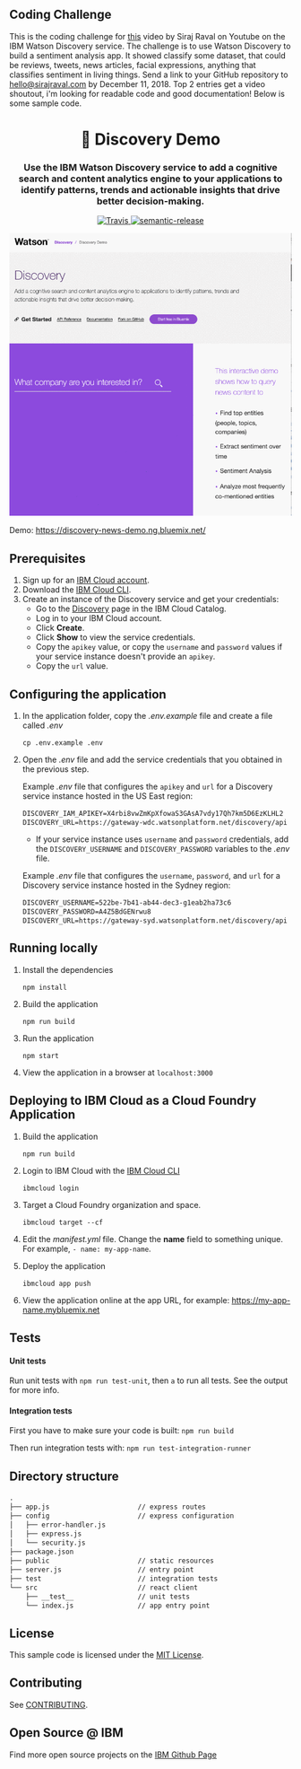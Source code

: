 ## Coding Challenge

This is the coding challenge for [this](https://youtu.be/2jbMoGrFOuE) video by Siraj Raval on Youtube on the IBM Watson Discovery service. The challenge is to use Watson Discovery to build a sentiment analysis app. It showed classify some dataset, that could be reviews, tweets, news articles, facial expressions, anything that classifies sentiment in living things. Send a link to your GitHub repository to hello@sirajraval.com by December 11, 2018. Top 2 entries get a video shoutout, i'm looking for readable code and good documentation! Below is some sample code. 

<h1 align="center" style="border-bottom: none;">🔎 Discovery Demo </h1>
<h3 align="center">Use the IBM Watson Discovery service to add a cognitive search and content analytics engine to your applications to identify patterns, trends and actionable insights that drive better decision-making.</h3>
<p align="center">
  <a href="http://travis-ci.org/watson-developer-cloud/discovery-nodejs">
    <img alt="Travis" src="https://travis-ci.org/watson-developer-cloud/discovery-nodejs.svg?branch=master">
  </a>
  <a href="#badge">
    <img alt="semantic-release" src="https://img.shields.io/badge/%20%20%F0%9F%93%A6%F0%9F%9A%80-semantic--release-e10079.svg">
  </a>
</p>
</p>

![demo](readme-images/new-demo.gif)

Demo: https://discovery-news-demo.ng.bluemix.net/

## Prerequisites

1. Sign up for an [IBM Cloud account](https://console.bluemix.net/registration/).
1. Download the [IBM Cloud CLI](https://console.bluemix.net/docs/cli/index.html#overview).
1. Create an instance of the Discovery service and get your credentials:
    - Go to the [Discovery](https://console.bluemix.net/catalog/services/discovery) page in the IBM Cloud Catalog.
    - Log in to your IBM Cloud account.
    - Click **Create**.
    - Click **Show** to view the service credentials.
    - Copy the `apikey` value, or copy the `username` and `password` values if your service instance doesn't provide an `apikey`.
    - Copy the `url` value.

## Configuring the application

1. In the application folder, copy the *.env.example* file and create a file called *.env*

    ```
    cp .env.example .env
    ```

2. Open the *.env* file and add the service credentials that you obtained in the previous step.

    Example *.env* file that configures the `apikey` and `url` for a Discovery service instance hosted in the US East region:

    ```
    DISCOVERY_IAM_APIKEY=X4rbi8vwZmKpXfowaS3GAsA7vdy17Qh7km5D6EzKLHL2
    DISCOVERY_URL=https://gateway-wdc.watsonplatform.net/discovery/api
    ```

    - If your service instance uses `username` and `password` credentials, add the `DISCOVERY_USERNAME` and `DISCOVERY_PASSWORD` variables to the *.env* file.

    Example *.env* file that configures the `username`, `password`, and `url` for a Discovery service instance hosted in the Sydney region:

    ```
    DISCOVERY_USERNAME=522be-7b41-ab44-dec3-g1eab2ha73c6
    DISCOVERY_PASSWORD=A4Z5BdGENrwu8
    DISCOVERY_URL=https://gateway-syd.watsonplatform.net/discovery/api
    ```

<!-- **ADD ANY APP-SPECIFIC CONFIGURATION INSTRUCTIONS HERE** -->

## Running locally

1. Install the dependencies

    ```
    npm install
    ```

1. Build the application

    ```
    npm run build
    ```

1. Run the application

    ```
    npm start
    ```

1. View the application in a browser at `localhost:3000`

## Deploying to IBM Cloud as a Cloud Foundry Application

1. Build the application

    ```
    npm run build
    ```

1. Login to IBM Cloud with the [IBM Cloud CLI](https://console.bluemix.net/docs/cli/index.html#overview)

    ```
    ibmcloud login
    ```

1. Target a Cloud Foundry organization and space.

    ```
    ibmcloud target --cf
    ```

1. Edit the *manifest.yml* file. Change the **name** field to something unique. For example, `- name: my-app-name`.
1. Deploy the application

    ```
    ibmcloud app push
    ```

1. View the application online at the app URL, for example: https://my-app-name.mybluemix.net


## Tests

#### Unit tests
Run unit tests with `npm run test-unit`, then `a` to run all tests. See the output for more info.

#### Integration tests
First you have to make sure your code is built: `npm run build`

Then run integration tests with: `npm run test-integration-runner`

## Directory structure

```none
.
├── app.js                      // express routes
├── config                      // express configuration
│   ├── error-handler.js
│   ├── express.js
│   └── security.js
├── package.json
├── public                      // static resources
├── server.js                   // entry point
├── test                        // integration tests
└── src                         // react client
    ├── __test__                // unit tests
    └── index.js                // app entry point
```

## License

  This sample code is licensed under the [MIT License](https://opensource.org/licenses/MIT).

## Contributing

  See [CONTRIBUTING](.github/CONTRIBUTING.md).

## Open Source @ IBM
  Find more open source projects on the [IBM Github Page](http://ibm.github.io/)

[getting_started]: https://www.ibm.com/watson/developercloud/doc/common/index.html
[docs]: http://www.ibm.com/watson/developercloud/doc/discovery/index.html
[sign_up]: https://console.ng.bluemix.net/registration/
